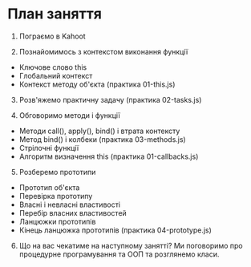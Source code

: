 # План заняття

1. Пограємо в Kahoot

2. Познайомимось з контекстом виконання функції 
- Ключове слово this
- Глобальний контекст
- Контекст методу об'єкта (практика 01-this.js)

3. Розв'яжемо практичну задачу (практика 02-tasks.js)
   
4. Обговоримо методи і функції
- Методи call(), apply(), bind() і втрата контексту
- Метод bind() і колбеки (практика 03-methods.js)
- Стрілочні функції
- Алгоритм визначення this (практика 01-callbacks.js)

5. Розберемо прототипи
- Прототип об'єкта
- Перевірка прототипу
- Власні і невласні властивості
- Перебір власних властивостей
- Ланцюжки прототипів
- Кінець ланцюжка прототипів (практика 04-prototype.js)

6. Що на вас чекатиме на наступному занятті? Ми поговоримо про процедурне програмування та ООП та розглянемо класи.